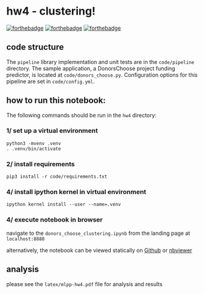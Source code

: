 # hw4 - clustering!
[![forthebadge](https://forthebadge.com/images/badges/made-with-python.svg)](https://forthebadge.com) [![forthebadge](https://forthebadge.com/images/badges/gluten-free.svg)](https://forthebadge.com) [![forthebadge](https://forthebadge.com/images/badges/as-seen-on-tv.svg)](https://forthebadge.com)

## code structure
The `pipeline` library implementation and unit tests are in the `code/pipeline` directory. The sample application, a DonorsChoose project funding predictor, is located at `code/donors_choose.py`. Configuration options for this pipeline are set in `code/config.yml`.
## how to run this notebook:
The following commands should be run in the `hw4` directory: 

### 1/ set up a virtual environment 
```
python3 -mvenv .venv
. .venv/bin/activate 
```

### 2/ install requirements
```
pip3 install -r code/requirements.txt
```

### 4/ install ipython kernel in virtual environment
```
ipython kernel install --user --name=.venv
```

### 4/ execute notebook in browser 
navigate to the `donors_choose_clustering.ipynb` from the landing page at `localhost:8888`

alternatively, the notebook can be viewed statically on [Github]() or [nbviewer]()

## analysis
please see the `latex/mlpp-hw4.pdf` file for analysis and results 
